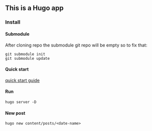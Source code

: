 ## This is a Hugo app
### Install
#### Submodule
After cloning repo the submodule git repo will be empty so to fix that:

```
git submodule init
git submodule update
```
#### Quick start
[quick start guide](https://gohugo.io/getting-started/quick-start/)

#### Run
`hugo server -D`

#### New post
`hugo new content/posts/<date-name>`

